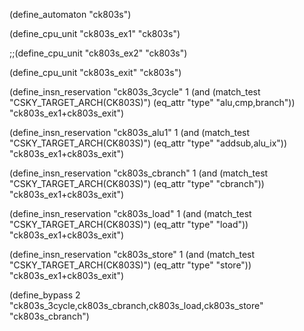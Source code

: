 (define_automaton "ck803s")

(define_cpu_unit "ck803s_ex1" "ck803s")

;;(define_cpu_unit "ck803s_ex2" "ck803s")

(define_cpu_unit "ck803s_exit" "ck803s")

(define_insn_reservation "ck803s_3cycle" 1
  (and (match_test "CSKY_TARGET_ARCH(CK803S)")
       (eq_attr "type" "alu,cmp,branch"))
  "ck803s_ex1+ck803s_exit")

(define_insn_reservation "ck803s_alu1" 1
  (and (match_test "CSKY_TARGET_ARCH(CK803S)")
       (eq_attr "type" "addsub,alu_ix"))
  "ck803s_ex1+ck803s_exit")

(define_insn_reservation "ck803s_cbranch" 1
  (and (match_test "CSKY_TARGET_ARCH(CK803S)")
       (eq_attr "type" "cbranch"))
  "ck803s_ex1+ck803s_exit")

(define_insn_reservation "ck803s_load" 1
  (and (match_test "CSKY_TARGET_ARCH(CK803S)")
       (eq_attr "type" "load"))
  "ck803s_ex1+ck803s_exit")

(define_insn_reservation "ck803s_store" 1
  (and (match_test "CSKY_TARGET_ARCH(CK803S)")
       (eq_attr "type" "store"))
  "ck803s_ex1+ck803s_exit")

(define_bypass 2 "ck803s_3cycle,ck803s_cbranch,ck803s_load,ck803s_store" "ck803s_cbranch")


